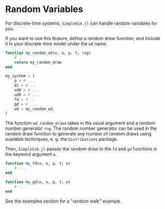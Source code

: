 # Random Variables

For discrete-time systems, `SimpleSim.jl` can handle random variables for you.

If you want to use this feature, define a random draw function, and include it in your discrete-time model under the `wd` name.

```julia
function my_random_wd(x, u, p, t, rng)
    # ...
    return my_random_draw
end

my_system = (
    p = # ...
    Δt = # ...
    xd0 = # ...
    ud0 = # ...
    fd = # ...
    gd = # ...
    wd = my_random_wd,
)
```

The function `wd_random_draws` takes in the usual argument and a random number generator `rng`.
The random number generator can be used in the random draw function to generate any number of random draws using available techniques, e. g. the `Distributions` package.

Then, `SimpleSim.jl` passes the random draw to the `fd` and `gd` functions in the keyword argument `w`.

```julia
function my_fd(x, u, p, t; w)
    # ...
end

function my_gd(x, u, p, t; w)
    # ...
end
```

See the examples section for a "random walk" example.
